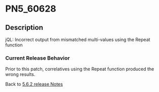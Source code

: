# PN5_60628

<PageHeader />

## Description

jQL: Incorrect output from mismatched multi-values using the Repeat function

### Current Release Behavior

Prior to this patch, correlatives using the Repeat function produced the wrong results.

Back to [5.6.2 release Notes](./../README.md)

  
<PageFooter />
